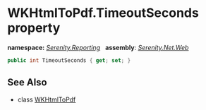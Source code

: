 # WKHtmlToPdf.TimeoutSeconds property
**namespace:** *[Serenity.Reporting](../../README.md#serenity.reporting-namespace)*   **assembly**: *[Serenity.Net.Web](../../README.md)*

```csharp
public int TimeoutSeconds { get; set; }
```

## See Also

* class [WKHtmlToPdf](../WKHtmlToPdf.md)